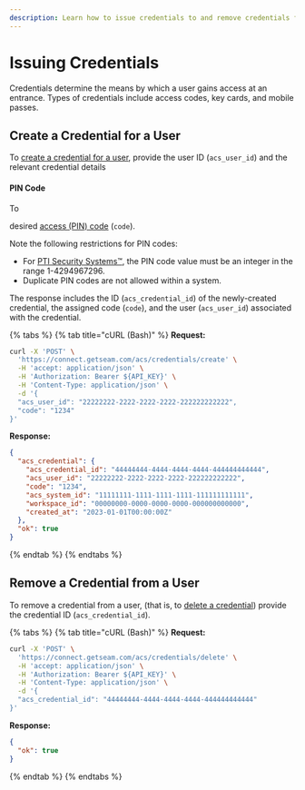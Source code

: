 ```yaml
---
description: Learn how to issue credentials to and remove credentials from users.
---
```


# Issuing Credentials

Credentials determine the means by which a user gains access at an entrance. Types of credentials include access codes, key cards, and mobile passes.

## Create a Credential for a User

To [create a credential for a user](../../api-clients/access-control-systems/credentials/create-credential-for-user.md), provide the user ID (`acs_user_id`) and the relevant credential details



#### PIN Code&#x20;

To

desired [access (PIN) code](../smart-locks/access-codes/) (`code`).

Note the following restrictions for PIN codes:

* For [PTI Security Systems™](../../device-guides/pti-storlogix-cloud.md), the PIN code value must be an integer in the range 1-4294967296.
* Duplicate PIN codes are not allowed within a system.

The response includes the ID (`acs_credential_id`) of the newly-created credential, the assigned code (`code`), and the user (`acs_user_id`) associated with the credential. &#x20;

{% tabs %}
{% tab title="cURL (Bash)" %}
**Request:**

```bash
curl -X 'POST' \
  'https://connect.getseam.com/acs/credentials/create' \
  -H 'accept: application/json' \
  -H 'Authorization: Bearer ${API_KEY}' \
  -H 'Content-Type: application/json' \
  -d '{
  "acs_user_id": "22222222-2222-2222-2222-222222222222",
  "code": "1234"
}'
```

**Response:**

```json
{
  "acs_credential": {
    "acs_credential_id": "44444444-4444-4444-4444-444444444444",
    "acs_user_id": "22222222-2222-2222-2222-222222222222",
    "code": "1234",
    "acs_system_id": "11111111-1111-1111-1111-111111111111",
    "workspace_id": "00000000-0000-0000-0000-000000000000",
    "created_at": "2023-01-01T00:00:00Z"
  },
  "ok": true
}
```
{% endtab %}
{% endtabs %}

## Remove a Credential from a User

To remove a credential from a user, (that is, to [delete a credential](../../api-clients/access-control-systems/credentials/delete-credential.md)) provide the credential ID (`acs_credential_id`).

{% tabs %}
{% tab title="cURL (Bash)" %}
**Request:**

```bash
curl -X 'POST' \
  'https://connect.getseam.com/acs/credentials/delete' \
  -H 'accept: application/json' \
  -H 'Authorization: Bearer ${API_KEY}' \
  -H 'Content-Type: application/json' \
  -d '{
  "acs_credential_id": "44444444-4444-4444-4444-444444444444"
}'
```

**Response:**

```json
{
  "ok": true
}
```
{% endtab %}
{% endtabs %}
